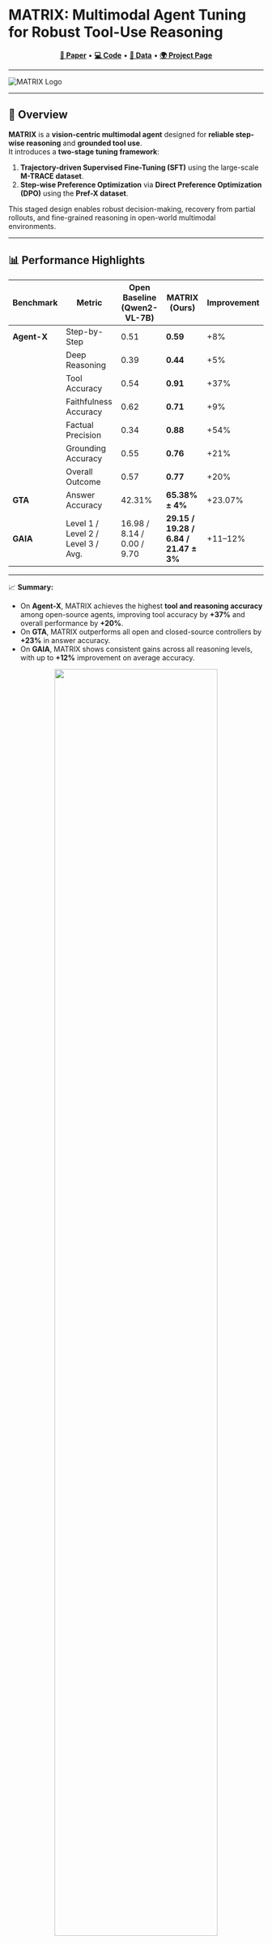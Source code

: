 # MATRIX: Multimodal Agent Tuning for Robust Tool-Use Reasoning  
<p align="center">
  <a href="https://arxiv.org/pdf/2510.08567"><b>📄 Paper</b></a> •
  <a href="https://github.com/mbzuai-oryx/MATRIX"><b>💻 Code</b></a> •
  <a href="https://huggingface.co/datasets/mbzuai/M-TRACE"><b>🤗 Data</b></a> •
  <a href="https://mbzuai-oryx.github.io/MATRIX/"><b>🌍 Project Page</b></a>
</p>

---

![MATRIX Logo](docs/static/images/MATRIX_logo.png)

---

## 🚀 Overview

**MATRIX** is a **vision-centric multimodal agent** designed for **reliable step-wise reasoning** and **grounded tool use**.  
It introduces a **two-stage tuning framework**:

1. **Trajectory-driven Supervised Fine-Tuning (SFT)** using the large-scale **M-TRACE dataset**.  
2. **Step-wise Preference Optimization** via **Direct Preference Optimization (DPO)** using the **Pref-X dataset**.  

This staged design enables robust decision-making, recovery from partial rollouts, and fine-grained reasoning in open-world multimodal environments.

---

## 📊 Performance Highlights

| Benchmark | Metric | Open Baseline (Qwen2-VL-7B) | **MATRIX (Ours)** | Improvement |
|------------|---------|------------------------------|-------------------|--------------|
| **Agent-X** | Step-by-Step | 0.51 | **0.59** | +8% |
|  | Deep Reasoning | 0.39 | **0.44** | +5% |
|  | Tool Accuracy | 0.54 | **0.91** | +37% |
|  | Faithfulness Accuracy | 0.62 | **0.71** | +9% |
|  | Factual Precision | 0.34 | **0.88** | +54% |
|  | Grounding Accuracy | 0.55 | **0.76** | +21% |
|  | Overall Outcome | 0.57 | **0.77** | +20% |
| **GTA** | Answer Accuracy | 42.31% | **65.38% ± 4%** | +23.07% |
| **GAIA** | Level 1 / Level 2 / Level 3 / Avg. | 16.98 / 8.14 / 0.00 / 9.70 | **29.15 / 19.28 / 6.84 / 21.47 ± 3%** | +11–12% |

---

📈 **Summary:**  
- On **Agent-X**, MATRIX achieves the highest **tool and reasoning accuracy** among open-source agents, improving tool accuracy by **+37%** and overall performance by **+20%**.  
- On **GTA**, MATRIX outperforms all open and closed-source controllers by **+23%** in answer accuracy.  
- On **GAIA**, MATRIX shows consistent gains across all reasoning levels, with up to **+12%** improvement on average accuracy.


<p align="center">
  <img src="docs/static/images/teasor1.png" width="80%">
</p>
<p align="center">
  <img src="docs/static/images/analysis.png" width="80%">
</p>

---

## 📦 Datasets

### 🔹 M-TRACE
- **28.5K multimodal tasks**, **177K verified trajectories**.  
- Double-verified for **semantic accuracy** and **execution validity**.  
- Forms the foundation for grounded tool reasoning.

### 🔹 Pref-X
- **11K step-wise preference pairs** synthesized via exploration and verification.  
- Enables **fine-grained, reinforcement-free optimization** with DPO.  
- Improves accuracy, consistency, and robustness across reasoning steps.

<p align="center">
  <img src="static/images/analysis.png" width="80%">
</p>

# 🛠️ Setup

## Install environment
```bash
conda create -n tongagent python=3.10
conda activate tongagent

pip install -r requirements.txt
```

If you want to generate data by yourself, install the following environment.
```bash
pip install -r requirements_generation.txt
```
## Dowanload dataset
You can use `git lfs` or `huggingface-cli` to download the dataset we used in paper from [HF dataset](https://huggingface.co/datasets/PengxiangLi/MAT). **Images related to training is zipped in a file called files.zip**.


## Image source

The image captions and caption embeddings can be downloaded via the following link:
[Google Drive](https://drive.google.com/drive/folders/1Ek6qfmhcaTd7zTEQcBvELh6i7unVhTrk?usp=sharing).

Please follow [ShareGPT4V](https://sharegpt4v.github.io/) to organize the image source as follows:
```none

├── ...
├── image_source
│   ├── llava
│   │   ├── llava_pretrain
│   │   │   ├── images
│   ├── coco
│   │   ├── train2017
│   ├── sam
│   │   ├── images
│   ├── web-celebrity
│   │   ├── images
│   ├── web-landmark
│   │   ├── images
│   ├── wikiart
│   ├── share_textvqa
│   │   ├── images
│   ├── chatqa
│   │   ├── train
│   │   │   ├── png

```

## Download model parameters for vision tools
You only need to download SAM 2 manually. For other models, `transformers` will do downloading for you.

Put the folder `model_checkpoints` in your repo's root so that you have something like
```
main.py
model_checkpoints/sam2_checkpoints
model_checkpoints/sam2_configs
```
You can download the model checkpoints and configs by scripts from from the official repo.
* [sam2_checkpoints](https://github.com/facebookresearch/sam2/blob/main/checkpoints/download_ckpts.sh)
* [sam2_configs](https://github.com/facebookresearch/sam2?tab=readme-ov-file#sam-21-checkpoints)

### Setup Google Customized Search
This project using Google Customized Search to search the web. You need to set the `cx` and `key` in `configs/agent_config.yaml`. You will find the `cx` and `key` in the `search_engine` section.
```yaml
search_engine:
  -
    cx: # enter your cx here
    key: # enter your key here
```
To obtain this key, check the official API documentation[here](https://console.cloud.google.com/apis/api/customsearch.googleapis.com). It has a rate-limit 100 query per day for free user 10k query per day for paid user.


# Execute with closed-source api
## Setup
First, you need to set the api key and endpoint in `configs/agent_config.yaml`. The config file looks like this:
```yaml
tonggpt:
  model_name:  gpt-4o-2024-08-06
  region: eastus
  api_key: # enter your api key here
  open_ai_client_type: openai # or azure
  endpoint: # only for azure, you need to specify the endpoint you are using

agent_controller:
  engine_type: tonggpt # use minicpm, qwen if you want to use other models
```
We use GPT on Azure and provide a simple alternative for you to use original OpenAI client.

## Download benchmark dataset
You can download the GTA dataset from [GTA Link](https://github.com/open-compass/GTA/releases/download/v0.1.0/gta_dataset.zip), and revise your dataset path `data/gta_dataset/dataset.json` in `examples/gta/main.py` if you put it in some other path.

You can download the GAIA dataset from [GAIA Link](https://huggingface.co/datasets/gaia-benchmark/GAIA). Or running evaluation script will automatically download the dataset from HF.

## Run

Run in command line manner with arbitrary prompt.
```bash
python main.py --prompt 'Can you edit the image to turn him into cyborg? Image path: tests/data/draw.jpg.'
```

See results runing on GAIA set
```bash
python examples/gaia/main.py
```

See results runing on GTA set
```bash
python examples/gta/main.py
```

# Experiments
## Qwen-VL
Refer to official repo [Qwen-VL](https://github.com/QwenLM/Qwen2-VL) for environment setup.


After setup the environment, you can run the script convert dataset from MiniCPM-V to Qwen-VL format:
```bash
cd experiments/Qwen-VL

python scripts/convert_dataset_v2.py
```
Then you can run the script to train the model:
```bash
bash slurm_jobs/train_gaia.sh
bash slurm_jobs/train_gta.sh
```

## Evaluation
To evaluate the model, first modify the `configs/agent_config.yaml` to set the model path. Then run the script:
```bash
export RUN_MODE=eval

# for GAIA dataset
python examples/gaia/main.py --engine minicpm --lora-path experiments/CPM-FT/output/cpm_v2_6_7904295_2024_12_10_23_05/ --data-name 2023_level1 --split validation

python examples/gaia/main.py --engine minicpm --lora-path experiments/CPM-FT/output/cpm_v2_6_7904295_2024_12_10_23_05/ --data-name 2023_level2 --split validation

python examples/gaia/main.py --engine minicpm --lora-path experiments/CPM-FT/output/cpm_v2_6_7904295_2024_12_10_23_05/ --data-name 2023_level3 --split validation
# for GTA dataset
python examples/gta/main.py --engine minicpm --lora-path experiments/CPM-FT/output/cpm_v2_6_7904295_2024_12_10_23_05/
```
`cpm_v2_6_7904295_2024_12_10_23_05` is the model path. The training script automatically saves the model to that path. We use SLURM in our cluster such that the path consists of the job id and the time of the job. You should check the training script for the exact path.

Both benchmarks will output the results in `.cache` folder. You should use `eval.py` to get the metric we reported in the paper.

```bash
python examples/gaia/eval.py --data-path .cache/qa_cache/validation/minicpm/experiments/CPM-FT/output/cpm_v2_6_7904295_2024_12_10_23_05/2023_level1.db

python examples/gta/eval.py --folder .cache/gta/cpm_v2_6_7904295_2024_12_10_23_05/
```

## Data Generation
Run in command line manner. 
```bash
bash data_generation.sh
```


## Stage 2
Please refer to the pref_data_generation folder


# 🙏 Acknowledgements

We gratefully acknowledge the open-source community for their brilliant contributions!  
**MATRIX** builds upon and is inspired by several outstanding frameworks and research efforts.

### 🔧 Frameworks and Base Code
- [HuggingFace Agents](https://huggingface.co/docs/transformers/v4.47.1/en/main_classes/agent#transformers.ReactCodeAgent) — foundation for the agent framework.
- [MiniCPM-V](https://github.com/OpenBMB/MiniCPM-V) — model training and inference utilities.
- [Qwen2-VL](https://github.com/QwenLM/Qwen2-VL) — vision-language model backbone.

### 💡 Related Works and Inspiration
- [GAIA](https://github.com/aymeric-roucher/GAIA) — multimodal reasoning and evaluation benchmarks.
- [Sibyl-System](https://github.com/Ag2S1/Sibyl-System) — hierarchical agent control framework.
- [MAT (Multi-modal Agent Tuning)](https://github.com/mat-agent/MAT-Agent) — multimodal tool-use agent and dataset design inspiration.

We extend our sincere thanks to all open-source contributors whose work helped make **MATRIX** possible.

---

# 📝 Citation

If you find our work helpful, please consider citing our paper 📝 and giving us a ⭐️ on GitHub!

```bibtex
@misc{ashraf2025matrixmultimodalagenttuning,
  title={MATRIX: Multimodal Agent Tuning for Robust Tool-Use Reasoning}, 
  author={Tajamul Ashraf and Umair Nawaz and Abdelrahman M. Shaker and Rao Muhammad Anwer and Philip Torr and Fahad Shahbaz Khan and Salman Khan},
  year={2025},
  eprint={2510.08567},
  archivePrefix={arXiv},
  primaryClass={cs.CV},
  url={https://arxiv.org/abs/2510.08567}
}

